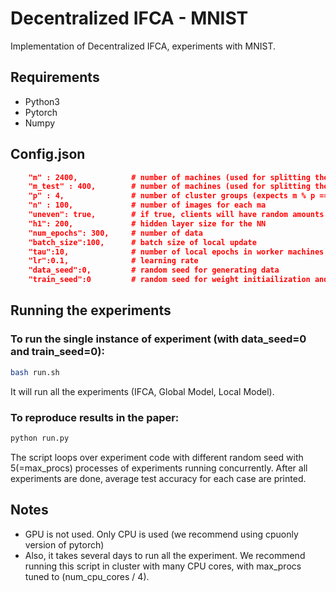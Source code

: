 # Decentralized IFCA - MNIST

Implementation of Decentralized IFCA, experiments with MNIST.

## Requirements
* Python3
* Pytorch
* Numpy

## Config.json
```json
    "m" : 2400,            # number of machines (used for splitting the train dataset and setting the number of parallel worker machines)
    "m_test" : 400,        # number of machines (used for splitting the test dataset)
    "p" : 4,               # number of cluster groups (expects m % p == 0 and m_test % p == 0)
    "n" : 100,             # number of images for each ma
    "uneven": true,        # if true, clients will have random amounts of data
    "h1": 200,             # hidden layer size for the NN 
    "num_epochs": 300,     # number of data
    "batch_size":100,      # batch size of local update
    "tau":10,              # number of local epochs in worker machines
    "lr":0.1,              # learning rate
    "data_seed":0,         # random seed for generating data
    "train_seed":0         # random seed for weight initiailization and training

```

## Running the experiments

### To run the single instance of experiment (with data_seed=0 and train_seed=0):
```bash
bash run.sh
```
It will run all the experiments (IFCA, Global Model, Local Model).

### To reproduce results in the paper:
```bash
python run.py   
```
The script loops over experiment code with different random seed with 5(=max_procs) processes of experiments running concurrently. After all experiments are done, average test accuracy for each case are printed.

## Notes
* GPU is not used. Only CPU is used (we recommend using cpuonly version of pytorch) 
* Also, it takes several days to run all the experiment. We recommend running this script in cluster with many CPU cores, with max_procs tuned to (num_cpu_cores / 4).
